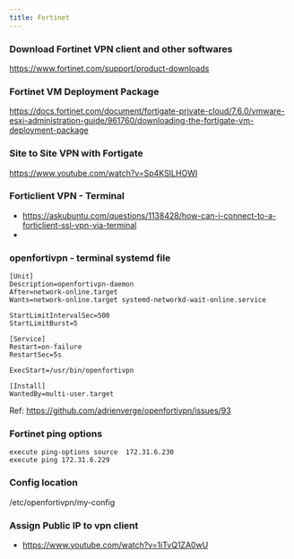 ```yaml
---
title: Fortinet
---
```


### Download Fortinet VPN client and other softwares

https://www.fortinet.com/support/product-downloads

### Fortinet VM Deployment Package 

https://docs.fortinet.com/document/fortigate-private-cloud/7.6.0/vmware-esxi-administration-guide/961760/downloading-the-fortigate-vm-deployment-package

### Site to Site VPN with Fortigate

https://www.youtube.com/watch?v=Sp4KSILHOWI

### Forticlient VPN - Terminal

- https://askubuntu.com/questions/1138428/how-can-i-connect-to-a-forticlient-ssl-vpn-via-terminal
- 

### openfortivpn - terminal systemd file

```
[Unit]
Description=openfortivpn-daemon
After=network-online.target
Wants=network-online.target systemd-networkd-wait-online.service

StartLimitIntervalSec=500
StartLimitBurst=5

[Service]
Restart=on-failure
RestartSec=5s

ExecStart=/usr/bin/openfortivpn

[Install]
WantedBy=multi-user.target
```

Ref: https://github.com/adrienverge/openfortivpn/issues/93

### Fortinet ping options

```
execute ping-options source  172.31.6.230
execute ping 172.31.6.229
```

### Config location 

/etc/openfortivpn/my-config

### Assign Public IP to vpn client 

- https://www.youtube.com/watch?v=1iTvQ1ZA0wU

